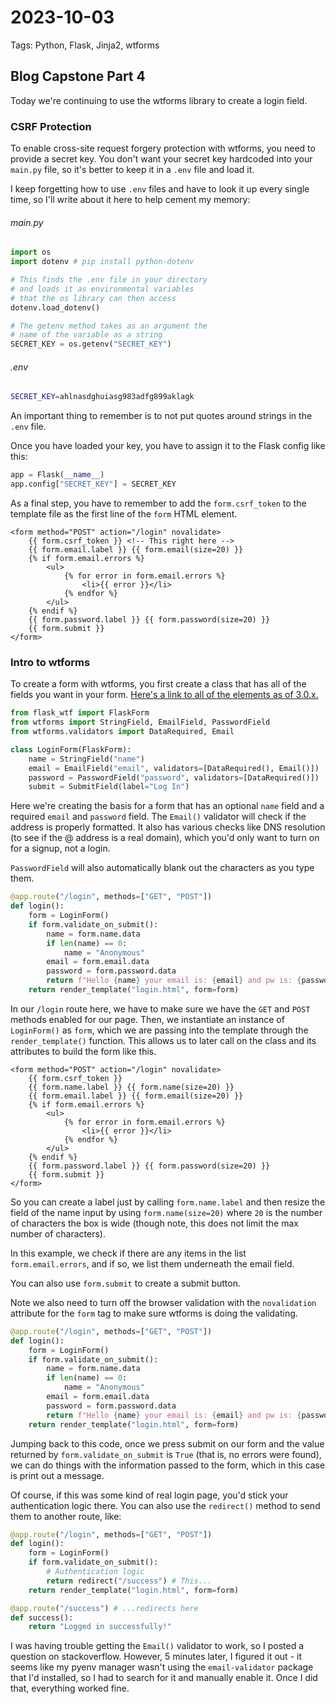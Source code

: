# 2023-10-03

Tags: Python, Flask, Jinja2, wtforms

## Blog Capstone Part 4

Today we're continuing to use the wtforms library to create a login field.

### CSRF Protection

To enable cross-site request forgery protection with wtforms, you need to provide a secret key. You don't want your secret key hardcoded into your `main.py` file, so it's better to keep it in a `.env` file and load it.

I keep forgetting how to use `.env` files and have to look it up every single time, so I'll write about it here to help cement my memory:

###### main.py

```python
import os
import dotenv # pip install python-dotenv

# This finds the .env file in your directory
# and loads it as environmental variables
# that the os library can then access
dotenv.load_dotenv()

# The getenv method takes as an argument the
# name of the variable as a string
SECRET_KEY = os.getenv("SECRET_KEY")
```

###### .env

```zsh
SECRET_KEY=ahlnasdghuiasg983adfg899aklagk
```

An important thing to remember is to not put quotes around strings in the `.env` file.

Once you have loaded your key, you have to assign it to the Flask config like this:

```python
app = Flask(__name__)
app.config["SECRET_KEY"] = SECRET_KEY
```

As a final step, you have to remember to add the `form.csrf_token` to the template file as the first line of the `form` HTML element.

```jinja
<form method="POST" action="/login" novalidate>
    {{ form.csrf_token }} <!-- This right here -->
    {{ form.email.label }} {{ form.email(size=20) }}
    {% if form.email.errors %}
        <ul>
            {% for error in form.email.errors %}
                <li>{{ error }}</li>
            {% endfor %}
        </ul>
    {% endif %}
    {{ form.password.label }} {{ form.password(size=20) }}
    {{ form.submit }}
</form>
```

### Intro to wtforms

To create a form with wtforms, you first create a class that has all of the fields you want in your form. [Here's a link to all of the elements as of 3.0.x.](https://wtforms.readthedocs.io/en/3.0.x/fields/#basic-fields)

```python
from flask_wtf import FlaskForm
from wtforms import StringField, EmailField, PasswordField
from wtforms.validators import DataRequired, Email

class LoginForm(FlaskForm):
    name = StringField("name")
    email = EmailField("email", validators=[DataRequired(), Email()])
    password = PasswordField("password", validators=[DataRequired()])
    submit = SubmitField(label="Log In")
```

Here we're creating the basis for a form that has an optional `name` field and a required `email` and `password` field. The `Email()` validator will check if the address is properly formatted. It also has various checks like DNS resolution (to see if the @ address is a real domain), which you'd only want to turn on for a signup, not a login.

`PasswordField` will also automatically blank out the characters as you type them.

```python
@app.route("/login", methods=["GET", "POST"])
def login():
    form = LoginForm()
    if form.validate_on_submit():
        name = form.name.data
        if len(name) == 0:
            name = "Anonymous"
        email = form.email.data
        password = form.password.data
        return f"Hello {name} your email is: {email} and pw is: {password}"
    return render_template("login.html", form=form)
```

In our `/login` route here, we have to make sure we have the `GET` and `POST` methods enabled for our page. Then, we instantiate an instance of `LoginForm()` as `form`, which we are passing into the template through the `render_template()` function. This allows us to later call on the class and its attributes to build the form like this.

```jinja
<form method="POST" action="/login" novalidate>
    {{ form.csrf_token }}
    {{ form.name.label }} {{ form.name(size=20) }}
    {{ form.email.label }} {{ form.email(size=20) }}
    {% if form.email.errors %}
        <ul>
            {% for error in form.email.errors %}
                <li>{{ error }}</li>
            {% endfor %}
        </ul>
    {% endif %}
    {{ form.password.label }} {{ form.password(size=20) }}
    {{ form.submit }}
</form>
```

So you can create a label just by calling `form.name.label` and then resize the field of the name input by using `form.name(size=20)` where `20` is the number of characters the box is wide (though note, this does not limit the max number of characters).

In this example, we check if there are any items in the list `form.email.errors`, and if so, we list them underneath the email field.

You can also use `form.submit` to create a submit button.

Note we also need to turn off the browser validation with the `novalidation` attribute for the `form` tag to make sure wtforms is doing the validating.

```python
@app.route("/login", methods=["GET", "POST"])
def login():
    form = LoginForm()
    if form.validate_on_submit():
        name = form.name.data
        if len(name) == 0:
            name = "Anonymous"
        email = form.email.data
        password = form.password.data
        return f"Hello {name} your email is: {email} and pw is: {password}"
    return render_template("login.html", form=form)
```

Jumping back to this code, once we press submit on our form and the value returned by `form.validate_on_submit` is `True` (that is, no errors were found), we can do things with the information passed to the form, which in this case is print out a message.

Of course, if this was some kind of real login page, you'd stick your authentication logic there. You can also use the `redirect()` method to send them to another route, like:

```python
@app.route("/login", methods=["GET", "POST"])
def login():
    form = LoginForm()
    if form.validate_on_submit():
        # Authentication logic
        return redirect("/success") # This...
    return render_template("login.html", form=form)

@app.route("/success") # ...redirects here
def success():
    return "Logged in successfully!"
```

I was having trouble getting the `Email()` validator to work, so I posted a question on stackoverflow. However, 5 minutes later, I figured it out - it seems like my pyenv manager wasn't using the `email-validator` package that I'd installed, so I had to search for it and manually enable it. Once I did that, everything worked fine.
